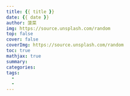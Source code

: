 ```yaml
---
title: {{ title }}
date: {{ date }}
author: 菠菜
img: https://source.unsplash.com/random
top: false
cover: false
coverImg: https://source.unsplash.com/random
toc: true
mathjax: true
summary: 
categories: 
tags:
  - 
  - 
---
```

